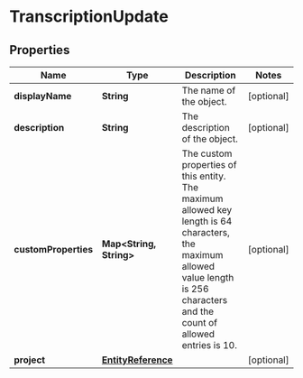 

# TranscriptionUpdate


## Properties

| Name | Type | Description | Notes |
|------------ | ------------- | ------------- | -------------|
|**displayName** | **String** | The name of the object. |  [optional] |
|**description** | **String** | The description of the object. |  [optional] |
|**customProperties** | **Map&lt;String, String&gt;** | The custom properties of this entity. The maximum allowed key length is 64 characters, the maximum  allowed value length is 256 characters and the count of allowed entries is 10. |  [optional] |
|**project** | [**EntityReference**](EntityReference.md) |  |  [optional] |



